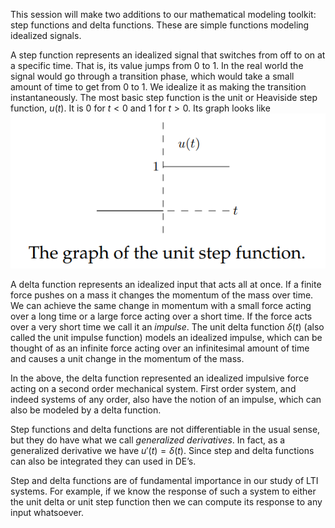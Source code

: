 This session will make two additions to our mathematical modeling toolkit: step functions and delta functions. These are simple functions modeling idealized signals.

A step function represents an idealized signal that switches from off to on at a specific time. That is, its value jumps from 0 to 1. In the real world the signal would go through a transition phase, which would take a small amount of time to get from 0 to 1. We idealize it as making the transition instantaneously. The most basic step function is the unit or Heaviside step function, $u(t)$. It is 0 for $t < 0$ and 1 for $t > 0$. Its graph looks like
![](pic250101.png)

A delta function represents an idealized input that acts all at once. If a finite force pushes on a mass it changes the momentum of the mass over time. We can achieve the same change in momentum with a small force acting over a long time or a large force acting over a short time. If the force acts over a very short time we call it an *impulse*. The unit delta function $\delta(t)$ (also called the unit impulse function) models an idealized impulse, which can be thought of as an infinite force acting over an infinitesimal amount of time and causes a unit change in the momentum of the mass.

In the above, the delta function represented an idealized impulsive force acting on a second order mechanical system. First order system, and indeed systems of any order, also have the notion of an impulse, which can also be modeled by a delta function.

Step functions and delta functions are not differentiable in the usual sense, but they do have what we call *generalized derivatives*. In fact, as a generalized derivative we have $u'(t) = \delta(t)$. Since step and delta functions can also be integrated they can used in DE’s.

Step and delta functions are of fundamental importance in our study of LTI systems. For example, if we know the response of such a system to either the unit delta or unit step function then we can compute its response to any input whatsoever.
